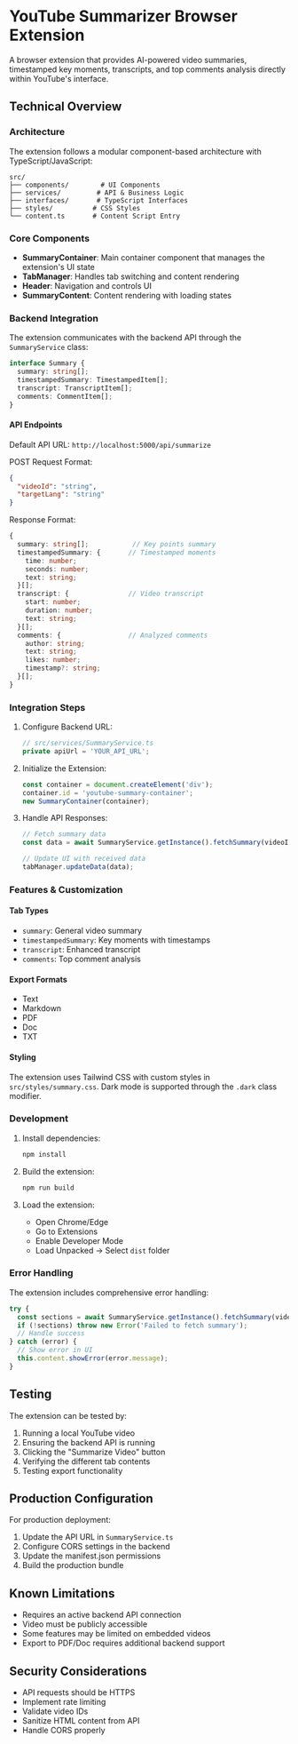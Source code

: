 # YouTube Summarizer Browser Extension

A browser extension that provides AI-powered video summaries, timestamped key moments, transcripts, and top comments analysis directly within YouTube's interface.

## Technical Overview

### Architecture

The extension follows a modular component-based architecture with TypeScript/JavaScript:

```
src/
├── components/        # UI Components
├── services/         # API & Business Logic
├── interfaces/       # TypeScript Interfaces
├── styles/          # CSS Styles
└── content.ts       # Content Script Entry
```

### Core Components

- **SummaryContainer**: Main container component that manages the extension's UI state
- **TabManager**: Handles tab switching and content rendering
- **Header**: Navigation and controls UI
- **SummaryContent**: Content rendering with loading states

### Backend Integration

The extension communicates with the backend API through the `SummaryService` class:

```typescript
interface Summary {
  summary: string[];
  timestampedSummary: TimestampedItem[];
  transcript: TranscriptItem[];
  comments: CommentItem[];
}
```

#### API Endpoints

Default API URL: `http://localhost:5000/api/summarize`

POST Request Format:
```json
{
  "videoId": "string",
  "targetLang": "string"
}
```

Response Format:
```typescript
{
  summary: string[];           // Key points summary
  timestampedSummary: {       // Timestamped moments
    time: number;
    seconds: number;
    text: string;
  }[];
  transcript: {               // Video transcript
    start: number;
    duration: number;
    text: string;
  }[];
  comments: {                 // Analyzed comments
    author: string;
    text: string;
    likes: number;
    timestamp?: string;
  }[];
}
```

### Integration Steps

1. Configure Backend URL:
   ```typescript
   // src/services/SummaryService.ts
   private apiUrl = 'YOUR_API_URL';
   ```

2. Initialize the Extension:
   ```typescript
   const container = document.createElement('div');
   container.id = 'youtube-summary-container';
   new SummaryContainer(container);
   ```

3. Handle API Responses:
   ```typescript
   // Fetch summary data
   const data = await SummaryService.getInstance().fetchSummary(videoId);
   
   // Update UI with received data
   tabManager.updateData(data);
   ```

### Features & Customization

#### Tab Types
- `summary`: General video summary
- `timestampedSummary`: Key moments with timestamps
- `transcript`: Enhanced transcript
- `comments`: Top comment analysis

#### Export Formats
- Text
- Markdown
- PDF
- Doc
- TXT

#### Styling
The extension uses Tailwind CSS with custom styles in `src/styles/summary.css`. Dark mode is supported through the `.dark` class modifier.

### Development

1. Install dependencies:
   ```bash
   npm install
   ```

2. Build the extension:
   ```bash
   npm run build
   ```

3. Load the extension:
   - Open Chrome/Edge
   - Go to Extensions
   - Enable Developer Mode
   - Load Unpacked -> Select `dist` folder

### Error Handling

The extension includes comprehensive error handling:

```typescript
try {
  const sections = await SummaryService.getInstance().fetchSummary(videoId);
  if (!sections) throw new Error('Failed to fetch summary');
  // Handle success
} catch (error) {
  // Show error in UI
  this.content.showError(error.message);
}
```

## Testing

The extension can be tested by:

1. Running a local YouTube video
2. Ensuring the backend API is running
3. Clicking the "Summarize Video" button
4. Verifying the different tab contents
5. Testing export functionality

## Production Configuration

For production deployment:

1. Update the API URL in `SummaryService.ts`
2. Configure CORS settings in the backend
3. Update the manifest.json permissions
4. Build the production bundle

## Known Limitations

- Requires an active backend API connection
- Video must be publicly accessible
- Some features may be limited on embedded videos
- Export to PDF/Doc requires additional backend support

## Security Considerations

- API requests should be HTTPS
- Implement rate limiting
- Validate video IDs
- Sanitize HTML content from API
- Handle CORS properly